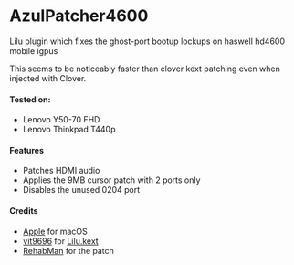 AzulPatcher4600
===================

Lilu plugin which fixes the ghost-port bootup lockups on haswell hd4600 mobile igpus  

This seems to be noticeably faster than clover kext patching even when injected with Clover.

#### Tested on:
- Lenovo Y50-70 FHD
- Lenovo Thinkpad T440p

#### Features
- Patches HDMI audio
- Applies the 9MB cursor patch with 2 ports only
- Disables the unused 0204 port

#### Credits
- [Apple](https://www.apple.com) for macOS  
- [vit9696](https://github.com/vit9696) for [Lilu.kext](https://github.com/vit9696/Lilu)
- [RehabMan](https://github.com/RehabMan) for the patch
